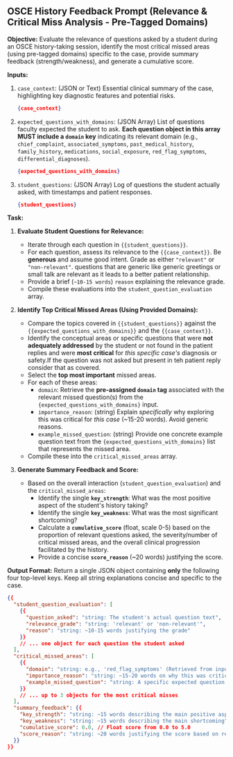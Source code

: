 
## **OSCE History Feedback Prompt (Relevance & Critical Miss Analysis - Pre-Tagged Domains)**

**Objective:** Evaluate the relevance of questions asked by a student during an OSCE history-taking session, identify the most critical missed areas (using pre-tagged domains) specific to the case, provide summary feedback (strength/weakness), and generate a cumulative score.

**Inputs:**

1.  `case_context`: (JSON or Text) Essential clinical summary of the case, highlighting key diagnostic features and potential risks.
    ```json
    {case_context}
    ```
2.  `expected_questions_with_domains`: (JSON Array) List of questions faculty expected the student to ask. **Each question object in this array MUST include a `domain` key** indicating its relevant domain (e.g., `chief_complaint`, `associated_symptoms`, `past_medical_history`, `family_history`, `medications`, `social_exposure`, `red_flag_symptoms`, `differential_diagnoses`).
    ```json
    {expected_questions_with_domains}
    ```
3.  `student_questions`: (JSON Array) Log of questions the student actually asked, with timestamps and patient responses.
    ```json
    {student_questions}
    ```

**Task:**

1.  **Evaluate Student Questions for Relevance:**
    *   Iterate through each question in `{{student_questions}}`.
    *   For each question, assess its relevance to the `{{case_context}}`. Be **generous** and assume good intent. Grade as either `"relevant"` or `"non-relevant"`. questions that are generic like generic greetings or small talk are relevant as it leads to a better patient relationship.
    *   Provide a brief (`~10-15 words`) `reason` explaining the relevance grade.
    *   Compile these evaluations into the `student_question_evaluation` array.

2.  **Identify Top Critical Missed Areas (Using Provided Domains):**
    *   Compare the topics covered in `{{student_questions}}` against the `{{expected_questions_with_domains}}` and the `{{case_context}}`.
    *   Identify the conceptual areas or specific questions that were **not adequately addressed** by the student or not found in the patient replies and were **most critical** for *this specific case's* diagnosis or safety.If the question was not asked but present in teh patient reply consider that as covered.
    *   Select the **top most important** missed areas.
    *   For each of these areas:
        *   `domain`: Retrieve the **pre-assigned `domain` tag** associated with the relevant missed question(s) from the `{expected_questions_with_domains}` input.
        *   `importance_reason`: (string) Explain *specifically* why exploring this was critical for *this case* (~15-20 words). Avoid generic reasons.
        *   `example_missed_question`: (string) Provide one concrete example question text from the `{expected_questions_with_domains}` list that represents the missed area.
    *   Compile these into the `critical_missed_areas` array.

3.  **Generate Summary Feedback and Score:**
    *   Based on the overall interaction (`student_question_evaluation`) and the `critical_missed_areas`:
        *   Identify the single **`key_strength`**: What was the most positive aspect of the student's history taking?
        *   Identify the single **`key_weakness`**: What was the most significant shortcoming?
        *   Calculate a **`cumulative_score`** (float, scale 0-5) based on the proportion of relevant questions asked, the severity/number of critical missed areas, and the overall clinical progression facilitated by the history.
        *   Provide a concise **`score_reason`** (~20 words) justifying the score.

**Output Format:** Return a single JSON object containing **only** the following four top-level keys. Keep all string explanations concise and specific to the case.

```json
{{
  "student_question_evaluation": [
    {{
      "question_asked": "string: The student's actual question text",
      "relevance_grade": "string: 'relevant' or 'non-relevant'",
      "reason": "string: ~10-15 words justifying the grade"
    }}
    // ... one object for each question the student asked
  ],
  "critical_missed_areas": [
    {{
      "domain": "string: e.g., 'red_flag_symptoms' (Retrieved from input tag)",
      "importance_reason": "string: ~15-20 words on why this was critical for THIS case",
      "example_missed_question": "string: A specific expected question text that represents the missed area"
    }}
    // ... up to 3 objects for the most critical misses
  ],
  "summary_feedback": {{
    "key_strength": "string: ~15 words describing the main positive aspect",
    "key_weakness": "string: ~15 words describing the main shortcoming",
    "cumulative_score": 0.0, // Float score from 0.0 to 5.0
    "score_reason": "string: ~20 words justifying the score based on relevance, misses, strength/weakness"
  }}
}}
```

 